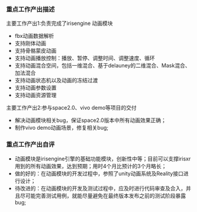 ### 重点工作产出描述

主要工作产出1:负责完成了irisengine 动画模块

- fbx动画数据解析
- 支持刚体动画
- 支持骨骼蒙皮动画
- 支持动画播放控制：播放、暂停、调整时间、调整速度、循环
- 支持动画混合空间，包括一维混合、基于delauney的二维混合、Mask混合、加法混合
- 支持动画状态机以及动画的冻结过渡
- 支持动画参数设置
- 支持动画资源管理

主要工作产出2:参与space2.0、vivo demo等项目的交付

- 解决动画模块相关bug，保证space2.0版本中所有动画效果正确；
- 制作vivo demo动画场景，修复相关bug;

### 重点工作产出自评

- 动画模块是irisengine引擎的基础功能模块，创新性中等；目前可以支撑irisxr用到的所有动画效果，达到预期；用时4个月比预计的3个月略长；
- 做的好的：在动画模块的开发过程中，参照了unity动画系统及Reality接口进行设计；
- 待改进的：在动画模块的开发及测试过程中，应及时进行代码审查及合入，并且尽可能完善测试用例，就能尽量避免在最终版本发布之前的测试阶段暴露bug;



























































